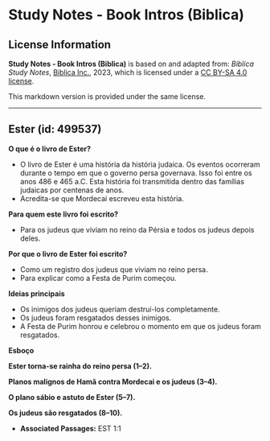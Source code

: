 # Study Notes - Book Intros (Biblica)

## License Information

**Study Notes - Book Intros (Biblica)** is based on and adapted from: _Biblica Study Notes_, [Biblica Inc.](https://www.biblica.com/), 2023, which is licensed under a [CC BY-SA 4.0 license](https://creativecommons.org/licenses/by-sa/4.0/legalcode.en).

This markdown version is provided under the same license.



--------------------------------

## Ester (id: 499537)

**O que é o livro de Ester?**

* O livro de Ester é uma história da história judaica. Os eventos ocorreram durante o tempo em que o governo persa governava. Isso foi entre os anos 486 e 465 a.C. Esta história foi transmitida dentro das famílias judaicas por centenas de anos.
* Acredita\-se que Mordecai escreveu esta história.

**Para quem este livro foi escrito?**

* Para os judeus que viviam no reino da Pérsia e todos os judeus depois deles.

**Por que o livro de Ester foi escrito?**

* Como um registro dos judeus que viviam no reino persa.
* Para explicar como a Festa de Purim começou.

**Ideias principais**

* Os inimigos dos judeus queriam destruí\-los completamente.
* Os judeus foram resgatados desses inimigos.
* A Festa de Purim honrou e celebrou o momento em que os judeus foram resgatados.

**Esboço**

**Ester torna\-se rainha do reino persa (1–2\).**

**Planos malignos de Hamã contra Mordecai e os judeus (3–4\).**

**O plano sábio e astuto de Ester (5–7\).**

**Os judeus são resgatados (8–10\).**

* **Associated Passages:** EST 1:1

